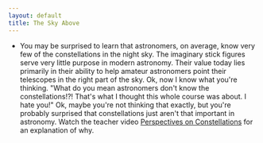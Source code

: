 ```yaml
---
layout: default
title: The Sky Above
---
```


- You may be surprised to learn that astronomers, on average, know very few of the constellations in the night sky. The imaginary stick figures serve very little purpose in modern astronomy. Their value today lies primarily in their ability to help amateur astronomers point their telescopes in the right part of the sky. Ok, now I know what you're thinking. "What do you mean astronomers don't know the constellations!?! That's what I thought this whole course was about. I hate you!" Ok, maybe you're not thinking that exactly, but you're probably surprised that constellations just aren't that important in astronomy. Watch the teacher video [Perspectives on Constellations](https://www.youtube.com/watch?v=1VRz_otw5vw) for an explanation of why.

